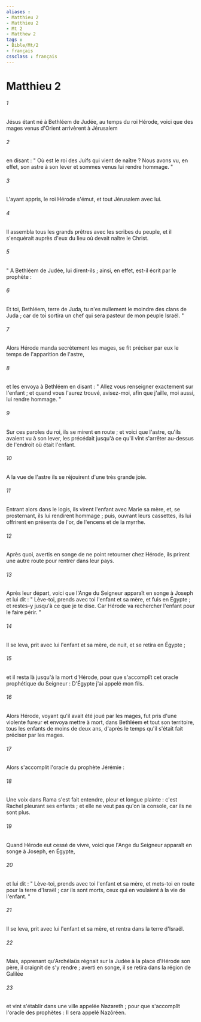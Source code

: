 ```yaml
---
aliases : 
- Matthieu 2
- Matthieu 2
- Mt 2
- Matthew 2
tags : 
- Bible/Mt/2
- français
cssclass : français
---
```


# Matthieu 2

###### 1
Jésus étant né à Bethléem de Judée, au temps du roi Hérode, voici que des mages venus d'Orient arrivèrent à Jérusalem 
###### 2
en disant : " Où est le roi des Juifs qui vient de naître ? Nous avons vu, en effet, son astre à son lever et sommes venus lui rendre hommage. " 
###### 3
L'ayant appris, le roi Hérode s'émut, et tout Jérusalem avec lui. 
###### 4
Il assembla tous les grands prêtres avec les scribes du peuple, et il s'enquérait auprès d'eux du lieu où devait naître le Christ. 
###### 5
" A Bethléem de Judée, lui dirent-ils ; ainsi, en effet, est-il écrit par le prophète : 
###### 6
Et toi, Bethléem, terre de Juda, tu n'es nullement le moindre des clans de Juda ; car de toi sortira un chef qui sera pasteur de mon peuple Israël. " 
###### 7
Alors Hérode manda secrètement les mages, se fit préciser par eux le temps de l'apparition de l'astre, 
###### 8
et les envoya à Bethléem en disant : " Allez vous renseigner exactement sur l'enfant ; et quand vous l'aurez trouvé, avisez-moi, afin que j'aille, moi aussi, lui rendre hommage. " 
###### 9
Sur ces paroles du roi, ils se mirent en route ; et voici que l'astre, qu'ils avaient vu à son lever, les précédait jusqu'à ce qu'il vînt s'arrêter au-dessus de l'endroit où était l'enfant. 
###### 10
A la vue de l'astre ils se réjouirent d'une très grande joie. 
###### 11
Entrant alors dans le logis, ils virent l'enfant avec Marie sa mère, et, se prosternant, ils lui rendirent hommage ; puis, ouvrant leurs cassettes, ils lui offrirent en présents de l'or, de l'encens et de la myrrhe. 
###### 12
Après quoi, avertis en songe de ne point retourner chez Hérode, ils prirent une autre route pour rentrer dans leur pays. 
###### 13
Après leur départ, voici que l'Ange du Seigneur apparaît en songe à Joseph et lui dit : " Lève-toi, prends avec toi l'enfant et sa mère, et fuis en Égypte ; et restes-y jusqu'à ce que je te dise. Car Hérode va rechercher l'enfant pour le faire périr. " 
###### 14
Il se leva, prit avec lui l'enfant et sa mère, de nuit, et se retira en Égypte ; 
###### 15
et il resta là jusqu'à la mort d'Hérode, pour que s'accomplît cet oracle prophétique du Seigneur : D'Égypte j'ai appelé mon fils. 
###### 16
Alors Hérode, voyant qu'il avait été joué par les mages, fut pris d'une violente fureur et envoya mettre à mort, dans Bethléem et tout son territoire, tous les enfants de moins de deux ans, d'après le temps qu'il s'était fait préciser par les mages. 
###### 17
Alors s'accomplit l'oracle du prophète Jérémie : 
###### 18
Une voix dans Rama s'est fait entendre, pleur et longue plainte : c'est Rachel pleurant ses enfants ; et elle ne veut pas qu'on la console, car ils ne sont plus. 
###### 19
Quand Hérode eut cessé de vivre, voici que l'Ange du Seigneur apparaît en songe à Joseph, en Égypte, 
###### 20
et lui dit : " Lève-toi, prends avec toi l'enfant et sa mère, et mets-toi en route pour la terre d'Israël ; car ils sont morts, ceux qui en voulaient à la vie de l'enfant. " 
###### 21
Il se leva, prit avec lui l'enfant et sa mère, et rentra dans la terre d'Israël. 
###### 22
Mais, apprenant qu'Archélaüs régnait sur la Judée à la place d'Hérode son père, il craignit de s'y rendre ; averti en songe, il se retira dans la région de Galilée 
###### 23
et vint s'établir dans une ville appelée Nazareth ; pour que s'accomplît l'oracle des prophètes : Il sera appelé Nazôréen. 
